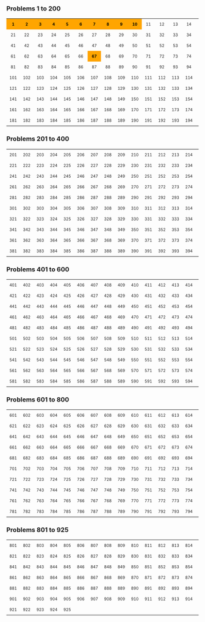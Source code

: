 ### Problems 1 to 200

<table style="font-size: 10px; text-align: center; border-collapse: collapse; width: 100%; margin-bottom: 20px;">
  <tr>
    <td style="background-color: orange; color: black; padding: 8px;"><a href="https://github.com/inigorrix/project_euler/blob/main/problems_0001_0200/0001_0025/problem_0001.jl" style="color: black; text-decoration: none; font-weight: bold;">1</a></td>
    <td style="background-color: orange; color: black; padding: 8px;"><a href="https://github.com/inigorrix/project_euler/blob/main/problems_0001_0200/0001_0025/problem_0002.jl" style="color: black; text-decoration: none; font-weight: bold;">2</a></td>
    <td style="background-color: orange; color: black; padding: 8px;"><a href="https://github.com/inigorrix/project_euler/blob/main/problems_0001_0200/0001_0025/problem_0003.jl" style="color: black; text-decoration: none; font-weight: bold;">3</a></td>
    <td style="background-color: orange; color: black; padding: 8px;"><a href="https://github.com/inigorrix/project_euler/blob/main/problems_0001_0200/0001_0025/problem_0004.jl" style="color: black; text-decoration: none; font-weight: bold;">4</a></td>
    <td style="background-color: orange; color: black; padding: 8px;"><a href="https://github.com/inigorrix/project_euler/blob/main/problems_0001_0200/0001_0025/problem_0005.jl" style="color: black; text-decoration: none; font-weight: bold;">5</a></td>
    <td style="background-color: orange; color: black; padding: 8px;"><a href="https://github.com/inigorrix/project_euler/blob/main/problems_0001_0200/0001_0025/problem_0006.jl" style="color: black; text-decoration: none; font-weight: bold;">6</a></td>
    <td style="background-color: orange; color: black; padding: 8px;"><a href="https://github.com/inigorrix/project_euler/blob/main/problems_0001_0200/0001_0025/problem_0007.jl" style="color: black; text-decoration: none; font-weight: bold;">7</a></td>
    <td style="background-color: orange; color: black; padding: 8px;"><a href="https://github.com/inigorrix/project_euler/blob/main/problems_0001_0200/0001_0025/problem_0008.jl" style="color: black; text-decoration: none; font-weight: bold;">8</a></td>
    <td style="background-color: orange; color: black; padding: 8px;"><a href="https://github.com/inigorrix/project_euler/blob/main/problems_0001_0200/0001_0025/problem_0009.jl" style="color: black; text-decoration: none; font-weight: bold;">9</a></td>
    <td style="background-color: orange; color: black; padding: 8px;"><a href="https://github.com/inigorrix/project_euler/blob/main/problems_0001_0200/0001_0025/problem_0010.jl" style="color: black; text-decoration: none; font-weight: bold;">10</a></td>
    <td style="padding: 8px;">11</td>
    <td style="padding: 8px;">12</td>
    <td style="padding: 8px;">13</td>
    <td style="padding: 8px;">14</td>
    <td style="padding: 8px;">15</td>
    <td style="padding: 8px;">16</td>
    <td style="padding: 8px;">17</td>
    <td style="background-color: orange; color: black; padding: 8px;"><a href="https://github.com/inigorrix/project_euler/blob/main/problems_0001_0200/0001_0025/problem_0018.jl" style="color: black; text-decoration: none; font-weight: bold;">18</a></td>
    <td style="padding: 8px;">19</td>
    <td style="padding: 8px;">20</td>
  </tr>
  <tr>
    <td style="padding: 8px;">21</td>
    <td style="padding: 8px;">22</td>
    <td style="padding: 8px;">23</td>
    <td style="padding: 8px;">24</td>
    <td style="padding: 8px;">25</td>
    <td style="padding: 8px;">26</td>
    <td style="padding: 8px;">27</td>
    <td style="padding: 8px;">28</td>
    <td style="padding: 8px;">29</td>
    <td style="padding: 8px;">30</td>
    <td style="padding: 8px;">31</td>
    <td style="padding: 8px;">32</td>
    <td style="padding: 8px;">33</td>
    <td style="padding: 8px;">34</td>
    <td style="padding: 8px;">35</td>
    <td style="padding: 8px;">36</td>
    <td style="padding: 8px;">37</td>
    <td style="padding: 8px;">38</td>
    <td style="padding: 8px;">39</td>
    <td style="padding: 8px;">40</td>
  </tr>
  <tr>
    <td style="padding: 8px;">41</td>
    <td style="padding: 8px;">42</td>
    <td style="padding: 8px;">43</td>
    <td style="padding: 8px;">44</td>
    <td style="padding: 8px;">45</td>
    <td style="padding: 8px;">46</td>
    <td style="padding: 8px;">47</td>
    <td style="padding: 8px;">48</td>
    <td style="padding: 8px;">49</td>
    <td style="padding: 8px;">50</td>
    <td style="padding: 8px;">51</td>
    <td style="padding: 8px;">52</td>
    <td style="padding: 8px;">53</td>
    <td style="padding: 8px;">54</td>
    <td style="padding: 8px;">55</td>
    <td style="padding: 8px;">56</td>
    <td style="padding: 8px;">57</td>
    <td style="padding: 8px;">58</td>
    <td style="padding: 8px;">59</td>
    <td style="padding: 8px;">60</td>
  </tr>
  <tr>
    <td style="padding: 8px;">61</td>
    <td style="padding: 8px;">62</td>
    <td style="padding: 8px;">63</td>
    <td style="padding: 8px;">64</td>
    <td style="padding: 8px;">65</td>
    <td style="padding: 8px;">66</td>
    <td style="background-color: orange; color: black; padding: 8px;"><a href="https://github.com/inigorrix/project_euler/blob/main/problems_0001_0200/0051_0075/problem_0067.jl" style="color: black; text-decoration: none; font-weight: bold;">67</a></td>
    <td style="padding: 8px;">68</td>
    <td style="padding: 8px;">69</td>
    <td style="padding: 8px;">70</td>
    <td style="padding: 8px;">71</td>
    <td style="padding: 8px;">72</td>
    <td style="padding: 8px;">73</td>
    <td style="padding: 8px;">74</td>
    <td style="padding: 8px;">75</td>
    <td style="padding: 8px;">76</td>
    <td style="padding: 8px;">77</td>
    <td style="padding: 8px;">78</td>
    <td style="padding: 8px;">79</td>
    <td style="padding: 8px;">80</td>
  </tr>
  <tr>
    <td style="padding: 8px;">81</td>
    <td style="padding: 8px;">82</td>
    <td style="padding: 8px;">83</td>
    <td style="padding: 8px;">84</td>
    <td style="padding: 8px;">85</td>
    <td style="padding: 8px;">86</td>
    <td style="padding: 8px;">87</td>
    <td style="padding: 8px;">88</td>
    <td style="padding: 8px;">89</td>
    <td style="padding: 8px;">90</td>
    <td style="padding: 8px;">91</td>
    <td style="padding: 8px;">92</td>
    <td style="padding: 8px;">93</td>
    <td style="padding: 8px;">94</td>
    <td style="padding: 8px;">95</td>
    <td style="padding: 8px;">96</td>
    <td style="padding: 8px;">97</td>
    <td style="padding: 8px;">98</td>
    <td style="padding: 8px;">99</td>
    <td style="padding: 8px;">100</td>
  </tr>
  <tr>
    <td style="padding: 8px;">101</td>
    <td style="padding: 8px;">102</td>
    <td style="padding: 8px;">103</td>
    <td style="padding: 8px;">104</td>
    <td style="padding: 8px;">105</td>
    <td style="padding: 8px;">106</td>
    <td style="padding: 8px;">107</td>
    <td style="padding: 8px;">108</td>
    <td style="padding: 8px;">109</td>
    <td style="padding: 8px;">110</td>
    <td style="padding: 8px;">111</td>
    <td style="padding: 8px;">112</td>
    <td style="padding: 8px;">113</td>
    <td style="padding: 8px;">114</td>
    <td style="padding: 8px;">115</td>
    <td style="padding: 8px;">116</td>
    <td style="padding: 8px;">117</td>
    <td style="padding: 8px;">118</td>
    <td style="padding: 8px;">119</td>
    <td style="padding: 8px;">120</td>
  </tr>
  <tr>
    <td style="padding: 8px;">121</td>
    <td style="padding: 8px;">122</td>
    <td style="padding: 8px;">123</td>
    <td style="padding: 8px;">124</td>
    <td style="padding: 8px;">125</td>
    <td style="padding: 8px;">126</td>
    <td style="padding: 8px;">127</td>
    <td style="padding: 8px;">128</td>
    <td style="padding: 8px;">129</td>
    <td style="padding: 8px;">130</td>
    <td style="padding: 8px;">131</td>
    <td style="padding: 8px;">132</td>
    <td style="padding: 8px;">133</td>
    <td style="padding: 8px;">134</td>
    <td style="padding: 8px;">135</td>
    <td style="padding: 8px;">136</td>
    <td style="padding: 8px;">137</td>
    <td style="padding: 8px;">138</td>
    <td style="padding: 8px;">139</td>
    <td style="padding: 8px;">140</td>
  </tr>
  <tr>
    <td style="padding: 8px;">141</td>
    <td style="padding: 8px;">142</td>
    <td style="padding: 8px;">143</td>
    <td style="padding: 8px;">144</td>
    <td style="padding: 8px;">145</td>
    <td style="padding: 8px;">146</td>
    <td style="padding: 8px;">147</td>
    <td style="padding: 8px;">148</td>
    <td style="padding: 8px;">149</td>
    <td style="padding: 8px;">150</td>
    <td style="padding: 8px;">151</td>
    <td style="padding: 8px;">152</td>
    <td style="padding: 8px;">153</td>
    <td style="padding: 8px;">154</td>
    <td style="padding: 8px;">155</td>
    <td style="padding: 8px;">156</td>
    <td style="padding: 8px;">157</td>
    <td style="padding: 8px;">158</td>
    <td style="padding: 8px;">159</td>
    <td style="padding: 8px;">160</td>
  </tr>
  <tr>
    <td style="padding: 8px;">161</td>
    <td style="padding: 8px;">162</td>
    <td style="padding: 8px;">163</td>
    <td style="padding: 8px;">164</td>
    <td style="padding: 8px;">165</td>
    <td style="padding: 8px;">166</td>
    <td style="padding: 8px;">167</td>
    <td style="padding: 8px;">168</td>
    <td style="padding: 8px;">169</td>
    <td style="padding: 8px;">170</td>
    <td style="padding: 8px;">171</td>
    <td style="padding: 8px;">172</td>
    <td style="padding: 8px;">173</td>
    <td style="padding: 8px;">174</td>
    <td style="padding: 8px;">175</td>
    <td style="padding: 8px;">176</td>
    <td style="padding: 8px;">177</td>
    <td style="padding: 8px;">178</td>
    <td style="padding: 8px;">179</td>
    <td style="padding: 8px;">180</td>
  </tr>
  <tr>
    <td style="padding: 8px;">181</td>
    <td style="padding: 8px;">182</td>
    <td style="padding: 8px;">183</td>
    <td style="padding: 8px;">184</td>
    <td style="padding: 8px;">185</td>
    <td style="padding: 8px;">186</td>
    <td style="padding: 8px;">187</td>
    <td style="padding: 8px;">188</td>
    <td style="padding: 8px;">189</td>
    <td style="padding: 8px;">190</td>
    <td style="padding: 8px;">191</td>
    <td style="padding: 8px;">192</td>
    <td style="padding: 8px;">193</td>
    <td style="padding: 8px;">194</td>
    <td style="padding: 8px;">195</td>
    <td style="padding: 8px;">196</td>
    <td style="padding: 8px;">197</td>
    <td style="padding: 8px;">198</td>
    <td style="padding: 8px;">199</td>
    <td style="padding: 8px;">200</td>
  </tr>
</table>


### Problems 201 to 400

<table style="font-size: 10px; text-align: center; border-collapse: collapse; width: 100%; margin-bottom: 20px;">
  <tr>
    <td style="padding: 8px;">201</td>
    <td style="padding: 8px;">202</td>
    <td style="padding: 8px;">203</td>
    <td style="padding: 8px;">204</td>
    <td style="padding: 8px;">205</td>
    <td style="padding: 8px;">206</td>
    <td style="padding: 8px;">207</td>
    <td style="padding: 8px;">208</td>
    <td style="padding: 8px;">209</td>
    <td style="padding: 8px;">210</td>
    <td style="padding: 8px;">211</td>
    <td style="padding: 8px;">212</td>
    <td style="padding: 8px;">213</td>
    <td style="padding: 8px;">214</td>
    <td style="padding: 8px;">215</td>
    <td style="padding: 8px;">216</td>
    <td style="padding: 8px;">217</td>
    <td style="padding: 8px;">218</td>
    <td style="padding: 8px;">219</td>
    <td style="padding: 8px;">220</td>
  </tr>
  <tr>
    <td style="padding: 8px;">221</td>
    <td style="padding: 8px;">222</td>
    <td style="padding: 8px;">223</td>
    <td style="padding: 8px;">224</td>
    <td style="padding: 8px;">225</td>
    <td style="padding: 8px;">226</td>
    <td style="padding: 8px;">227</td>
    <td style="padding: 8px;">228</td>
    <td style="padding: 8px;">229</td>
    <td style="padding: 8px;">230</td>
    <td style="padding: 8px;">231</td>
    <td style="padding: 8px;">232</td>
    <td style="padding: 8px;">233</td>
    <td style="padding: 8px;">234</td>
    <td style="padding: 8px;">235</td>
    <td style="padding: 8px;">236</td>
    <td style="padding: 8px;">237</td>
    <td style="padding: 8px;">238</td>
    <td style="padding: 8px;">239</td>
    <td style="padding: 8px;">240</td>
  </tr>
  <tr>
    <td style="padding: 8px;">241</td>
    <td style="padding: 8px;">242</td>
    <td style="padding: 8px;">243</td>
    <td style="padding: 8px;">244</td>
    <td style="padding: 8px;">245</td>
    <td style="padding: 8px;">246</td>
    <td style="padding: 8px;">247</td>
    <td style="padding: 8px;">248</td>
    <td style="padding: 8px;">249</td>
    <td style="padding: 8px;">250</td>
    <td style="padding: 8px;">251</td>
    <td style="padding: 8px;">252</td>
    <td style="padding: 8px;">253</td>
    <td style="padding: 8px;">254</td>
    <td style="padding: 8px;">255</td>
    <td style="padding: 8px;">256</td>
    <td style="padding: 8px;">257</td>
    <td style="padding: 8px;">258</td>
    <td style="padding: 8px;">259</td>
    <td style="padding: 8px;">260</td>
  </tr>
  <tr>
    <td style="padding: 8px;">261</td>
    <td style="padding: 8px;">262</td>
    <td style="padding: 8px;">263</td>
    <td style="padding: 8px;">264</td>
    <td style="padding: 8px;">265</td>
    <td style="padding: 8px;">266</td>
    <td style="padding: 8px;">267</td>
    <td style="padding: 8px;">268</td>
    <td style="padding: 8px;">269</td>
    <td style="padding: 8px;">270</td>
    <td style="padding: 8px;">271</td>
    <td style="padding: 8px;">272</td>
    <td style="padding: 8px;">273</td>
    <td style="padding: 8px;">274</td>
    <td style="padding: 8px;">275</td>
    <td style="padding: 8px;">276</td>
    <td style="padding: 8px;">277</td>
    <td style="padding: 8px;">278</td>
    <td style="padding: 8px;">279</td>
    <td style="padding: 8px;">280</td>
  </tr>
  <tr>
    <td style="padding: 8px;">281</td>
    <td style="padding: 8px;">282</td>
    <td style="padding: 8px;">283</td>
    <td style="padding: 8px;">284</td>
    <td style="padding: 8px;">285</td>
    <td style="padding: 8px;">286</td>
    <td style="padding: 8px;">287</td>
    <td style="padding: 8px;">288</td>
    <td style="padding: 8px;">289</td>
    <td style="padding: 8px;">290</td>
    <td style="padding: 8px;">291</td>
    <td style="padding: 8px;">292</td>
    <td style="padding: 8px;">293</td>
    <td style="padding: 8px;">294</td>
    <td style="padding: 8px;">295</td>
    <td style="padding: 8px;">296</td>
    <td style="padding: 8px;">297</td>
    <td style="padding: 8px;">298</td>
    <td style="padding: 8px;">299</td>
    <td style="padding: 8px;">300</td>
  </tr>
  <tr>
    <td style="padding: 8px;">301</td>
    <td style="padding: 8px;">302</td>
    <td style="padding: 8px;">303</td>
    <td style="padding: 8px;">304</td>
    <td style="padding: 8px;">305</td>
    <td style="padding: 8px;">306</td>
    <td style="padding: 8px;">307</td>
    <td style="padding: 8px;">308</td>
    <td style="padding: 8px;">309</td>
    <td style="padding: 8px;">310</td>
    <td style="padding: 8px;">311</td>
    <td style="padding: 8px;">312</td>
    <td style="padding: 8px;">313</td>
    <td style="padding: 8px;">314</td>
    <td style="padding: 8px;">315</td>
    <td style="padding: 8px;">316</td>
    <td style="padding: 8px;">317</td>
    <td style="padding: 8px;">318</td>
    <td style="padding: 8px;">319</td>
    <td style="padding: 8px;">320</td>
  </tr>
  <tr>
    <td style="padding: 8px;">321</td>
    <td style="padding: 8px;">322</td>
    <td style="padding: 8px;">323</td>
    <td style="padding: 8px;">324</td>
    <td style="padding: 8px;">325</td>
    <td style="padding: 8px;">326</td>
    <td style="padding: 8px;">327</td>
    <td style="padding: 8px;">328</td>
    <td style="padding: 8px;">329</td>
    <td style="padding: 8px;">330</td>
    <td style="padding: 8px;">331</td>
    <td style="padding: 8px;">332</td>
    <td style="padding: 8px;">333</td>
    <td style="padding: 8px;">334</td>
    <td style="padding: 8px;">335</td>
    <td style="padding: 8px;">336</td>
    <td style="padding: 8px;">337</td>
    <td style="padding: 8px;">338</td>
    <td style="padding: 8px;">339</td>
    <td style="padding: 8px;">340</td>
  </tr>
  <tr>
    <td style="padding: 8px;">341</td>
    <td style="padding: 8px;">342</td>
    <td style="padding: 8px;">343</td>
    <td style="padding: 8px;">344</td>
    <td style="padding: 8px;">345</td>
    <td style="padding: 8px;">346</td>
    <td style="padding: 8px;">347</td>
    <td style="padding: 8px;">348</td>
    <td style="padding: 8px;">349</td>
    <td style="padding: 8px;">350</td>
    <td style="padding: 8px;">351</td>
    <td style="padding: 8px;">352</td>
    <td style="padding: 8px;">353</td>
    <td style="padding: 8px;">354</td>
    <td style="padding: 8px;">355</td>
    <td style="padding: 8px;">356</td>
    <td style="padding: 8px;">357</td>
    <td style="padding: 8px;">358</td>
    <td style="padding: 8px;">359</td>
    <td style="padding: 8px;">360</td>
  </tr>
  <tr>
    <td style="padding: 8px;">361</td>
    <td style="padding: 8px;">362</td>
    <td style="padding: 8px;">363</td>
    <td style="padding: 8px;">364</td>
    <td style="padding: 8px;">365</td>
    <td style="padding: 8px;">366</td>
    <td style="padding: 8px;">367</td>
    <td style="padding: 8px;">368</td>
    <td style="padding: 8px;">369</td>
    <td style="padding: 8px;">370</td>
    <td style="padding: 8px;">371</td>
    <td style="padding: 8px;">372</td>
    <td style="padding: 8px;">373</td>
    <td style="padding: 8px;">374</td>
    <td style="padding: 8px;">375</td>
    <td style="padding: 8px;">376</td>
    <td style="padding: 8px;">377</td>
    <td style="padding: 8px;">378</td>
    <td style="padding: 8px;">379</td>
    <td style="padding: 8px;">380</td>
  </tr>
  <tr>
    <td style="padding: 8px;">381</td>
    <td style="padding: 8px;">382</td>
    <td style="padding: 8px;">383</td>
    <td style="padding: 8px;">384</td>
    <td style="padding: 8px;">385</td>
    <td style="padding: 8px;">386</td>
    <td style="padding: 8px;">387</td>
    <td style="padding: 8px;">388</td>
    <td style="padding: 8px;">389</td>
    <td style="padding: 8px;">390</td>
    <td style="padding: 8px;">391</td>
    <td style="padding: 8px;">392</td>
    <td style="padding: 8px;">393</td>
    <td style="padding: 8px;">394</td>
    <td style="padding: 8px;">395</td>
    <td style="padding: 8px;">396</td>
    <td style="padding: 8px;">397</td>
    <td style="padding: 8px;">398</td>
    <td style="padding: 8px;">399</td>
    <td style="padding: 8px;">400</td>
  </tr>
</table>


### Problems 401 to 600

<table style="font-size: 10px; text-align: center; border-collapse: collapse; width: 100%; margin-bottom: 20px;">
  <tr>
    <td style="padding: 8px;">401</td>
    <td style="padding: 8px;">402</td>
    <td style="padding: 8px;">403</td>
    <td style="padding: 8px;">404</td>
    <td style="padding: 8px;">405</td>
    <td style="padding: 8px;">406</td>
    <td style="padding: 8px;">407</td>
    <td style="padding: 8px;">408</td>
    <td style="padding: 8px;">409</td>
    <td style="padding: 8px;">410</td>
    <td style="padding: 8px;">411</td>
    <td style="padding: 8px;">412</td>
    <td style="padding: 8px;">413</td>
    <td style="padding: 8px;">414</td>
    <td style="padding: 8px;">415</td>
    <td style="padding: 8px;">416</td>
    <td style="padding: 8px;">417</td>
    <td style="padding: 8px;">418</td>
    <td style="padding: 8px;">419</td>
    <td style="padding: 8px;">420</td>
  </tr>
  <tr>
    <td style="padding: 8px;">421</td>
    <td style="padding: 8px;">422</td>
    <td style="padding: 8px;">423</td>
    <td style="padding: 8px;">424</td>
    <td style="padding: 8px;">425</td>
    <td style="padding: 8px;">426</td>
    <td style="padding: 8px;">427</td>
    <td style="padding: 8px;">428</td>
    <td style="padding: 8px;">429</td>
    <td style="padding: 8px;">430</td>
    <td style="padding: 8px;">431</td>
    <td style="padding: 8px;">432</td>
    <td style="padding: 8px;">433</td>
    <td style="padding: 8px;">434</td>
    <td style="padding: 8px;">435</td>
    <td style="padding: 8px;">436</td>
    <td style="padding: 8px;">437</td>
    <td style="padding: 8px;">438</td>
    <td style="padding: 8px;">439</td>
    <td style="padding: 8px;">440</td>
  </tr>
  <tr>
    <td style="padding: 8px;">441</td>
    <td style="padding: 8px;">442</td>
    <td style="padding: 8px;">443</td>
    <td style="padding: 8px;">444</td>
    <td style="padding: 8px;">445</td>
    <td style="padding: 8px;">446</td>
    <td style="padding: 8px;">447</td>
    <td style="padding: 8px;">448</td>
    <td style="padding: 8px;">449</td>
    <td style="padding: 8px;">450</td>
    <td style="padding: 8px;">451</td>
    <td style="padding: 8px;">452</td>
    <td style="padding: 8px;">453</td>
    <td style="padding: 8px;">454</td>
    <td style="padding: 8px;">455</td>
    <td style="padding: 8px;">456</td>
    <td style="padding: 8px;">457</td>
    <td style="padding: 8px;">458</td>
    <td style="padding: 8px;">459</td>
    <td style="padding: 8px;">460</td>
  </tr>
  <tr>
    <td style="padding: 8px;">461</td>
    <td style="padding: 8px;">462</td>
    <td style="padding: 8px;">463</td>
    <td style="padding: 8px;">464</td>
    <td style="padding: 8px;">465</td>
    <td style="padding: 8px;">466</td>
    <td style="padding: 8px;">467</td>
    <td style="padding: 8px;">468</td>
    <td style="padding: 8px;">469</td>
    <td style="padding: 8px;">470</td>
    <td style="padding: 8px;">471</td>
    <td style="padding: 8px;">472</td>
    <td style="padding: 8px;">473</td>
    <td style="padding: 8px;">474</td>
    <td style="padding: 8px;">475</td>
    <td style="padding: 8px;">476</td>
    <td style="padding: 8px;">477</td>
    <td style="padding: 8px;">478</td>
    <td style="padding: 8px;">479</td>
    <td style="padding: 8px;">480</td>
  </tr>
  <tr>
    <td style="padding: 8px;">481</td>
    <td style="padding: 8px;">482</td>
    <td style="padding: 8px;">483</td>
    <td style="padding: 8px;">484</td>
    <td style="padding: 8px;">485</td>
    <td style="padding: 8px;">486</td>
    <td style="padding: 8px;">487</td>
    <td style="padding: 8px;">488</td>
    <td style="padding: 8px;">489</td>
    <td style="padding: 8px;">490</td>
    <td style="padding: 8px;">491</td>
    <td style="padding: 8px;">492</td>
    <td style="padding: 8px;">493</td>
    <td style="padding: 8px;">494</td>
    <td style="padding: 8px;">495</td>
    <td style="padding: 8px;">496</td>
    <td style="padding: 8px;">497</td>
    <td style="padding: 8px;">498</td>
    <td style="padding: 8px;">499</td>
    <td style="padding: 8px;">500</td>
  </tr>
  <tr>
    <td style="padding: 8px;">501</td>
    <td style="padding: 8px;">502</td>
    <td style="padding: 8px;">503</td>
    <td style="padding: 8px;">504</td>
    <td style="padding: 8px;">505</td>
    <td style="padding: 8px;">506</td>
    <td style="padding: 8px;">507</td>
    <td style="padding: 8px;">508</td>
    <td style="padding: 8px;">509</td>
    <td style="padding: 8px;">510</td>
    <td style="padding: 8px;">511</td>
    <td style="padding: 8px;">512</td>
    <td style="padding: 8px;">513</td>
    <td style="padding: 8px;">514</td>
    <td style="padding: 8px;">515</td>
    <td style="padding: 8px;">516</td>
    <td style="padding: 8px;">517</td>
    <td style="padding: 8px;">518</td>
    <td style="padding: 8px;">519</td>
    <td style="padding: 8px;">520</td>
  </tr>
  <tr>
    <td style="padding: 8px;">521</td>
    <td style="padding: 8px;">522</td>
    <td style="padding: 8px;">523</td>
    <td style="padding: 8px;">524</td>
    <td style="padding: 8px;">525</td>
    <td style="padding: 8px;">526</td>
    <td style="padding: 8px;">527</td>
    <td style="padding: 8px;">528</td>
    <td style="padding: 8px;">529</td>
    <td style="padding: 8px;">530</td>
    <td style="padding: 8px;">531</td>
    <td style="padding: 8px;">532</td>
    <td style="padding: 8px;">533</td>
    <td style="padding: 8px;">534</td>
    <td style="padding: 8px;">535</td>
    <td style="padding: 8px;">536</td>
    <td style="padding: 8px;">537</td>
    <td style="padding: 8px;">538</td>
    <td style="padding: 8px;">539</td>
    <td style="padding: 8px;">540</td>
  </tr>
  <tr>
    <td style="padding: 8px;">541</td>
    <td style="padding: 8px;">542</td>
    <td style="padding: 8px;">543</td>
    <td style="padding: 8px;">544</td>
    <td style="padding: 8px;">545</td>
    <td style="padding: 8px;">546</td>
    <td style="padding: 8px;">547</td>
    <td style="padding: 8px;">548</td>
    <td style="padding: 8px;">549</td>
    <td style="padding: 8px;">550</td>
    <td style="padding: 8px;">551</td>
    <td style="padding: 8px;">552</td>
    <td style="padding: 8px;">553</td>
    <td style="padding: 8px;">554</td>
    <td style="padding: 8px;">555</td>
    <td style="padding: 8px;">556</td>
    <td style="padding: 8px;">557</td>
    <td style="padding: 8px;">558</td>
    <td style="padding: 8px;">559</td>
    <td style="padding: 8px;">560</td>
  </tr>
  <tr>
    <td style="padding: 8px;">561</td>
    <td style="padding: 8px;">562</td>
    <td style="padding: 8px;">563</td>
    <td style="padding: 8px;">564</td>
    <td style="padding: 8px;">565</td>
    <td style="padding: 8px;">566</td>
    <td style="padding: 8px;">567</td>
    <td style="padding: 8px;">568</td>
    <td style="padding: 8px;">569</td>
    <td style="padding: 8px;">570</td>
    <td style="padding: 8px;">571</td>
    <td style="padding: 8px;">572</td>
    <td style="padding: 8px;">573</td>
    <td style="padding: 8px;">574</td>
    <td style="padding: 8px;">575</td>
    <td style="padding: 8px;">576</td>
    <td style="padding: 8px;">577</td>
    <td style="padding: 8px;">578</td>
    <td style="padding: 8px;">579</td>
    <td style="padding: 8px;">580</td>
  </tr>
  <tr>
    <td style="padding: 8px;">581</td>
    <td style="padding: 8px;">582</td>
    <td style="padding: 8px;">583</td>
    <td style="padding: 8px;">584</td>
    <td style="padding: 8px;">585</td>
    <td style="padding: 8px;">586</td>
    <td style="padding: 8px;">587</td>
    <td style="padding: 8px;">588</td>
    <td style="padding: 8px;">589</td>
    <td style="padding: 8px;">590</td>
    <td style="padding: 8px;">591</td>
    <td style="padding: 8px;">592</td>
    <td style="padding: 8px;">593</td>
    <td style="padding: 8px;">594</td>
    <td style="padding: 8px;">595</td>
    <td style="padding: 8px;">596</td>
    <td style="padding: 8px;">597</td>
    <td style="padding: 8px;">598</td>
    <td style="padding: 8px;">599</td>
    <td style="padding: 8px;">600</td>
  </tr>
</table>


### Problems 601 to 800

<table style="font-size: 10px; text-align: center; border-collapse: collapse; width: 100%; margin-bottom: 20px;">
  <tr>
    <td style="padding: 8px;">601</td>
    <td style="padding: 8px;">602</td>
    <td style="padding: 8px;">603</td>
    <td style="padding: 8px;">604</td>
    <td style="padding: 8px;">605</td>
    <td style="padding: 8px;">606</td>
    <td style="padding: 8px;">607</td>
    <td style="padding: 8px;">608</td>
    <td style="padding: 8px;">609</td>
    <td style="padding: 8px;">610</td>
    <td style="padding: 8px;">611</td>
    <td style="padding: 8px;">612</td>
    <td style="padding: 8px;">613</td>
    <td style="padding: 8px;">614</td>
    <td style="padding: 8px;">615</td>
    <td style="padding: 8px;">616</td>
    <td style="padding: 8px;">617</td>
    <td style="padding: 8px;">618</td>
    <td style="padding: 8px;">619</td>
    <td style="padding: 8px;">620</td>
  </tr>
  <tr>
    <td style="padding: 8px;">621</td>
    <td style="padding: 8px;">622</td>
    <td style="padding: 8px;">623</td>
    <td style="padding: 8px;">624</td>
    <td style="padding: 8px;">625</td>
    <td style="padding: 8px;">626</td>
    <td style="padding: 8px;">627</td>
    <td style="padding: 8px;">628</td>
    <td style="padding: 8px;">629</td>
    <td style="padding: 8px;">630</td>
    <td style="padding: 8px;">631</td>
    <td style="padding: 8px;">632</td>
    <td style="padding: 8px;">633</td>
    <td style="padding: 8px;">634</td>
    <td style="padding: 8px;">635</td>
    <td style="padding: 8px;">636</td>
    <td style="padding: 8px;">637</td>
    <td style="padding: 8px;">638</td>
    <td style="padding: 8px;">639</td>
    <td style="padding: 8px;">640</td>
  </tr>
  <tr>
    <td style="padding: 8px;">641</td>
    <td style="padding: 8px;">642</td>
    <td style="padding: 8px;">643</td>
    <td style="padding: 8px;">644</td>
    <td style="padding: 8px;">645</td>
    <td style="padding: 8px;">646</td>
    <td style="padding: 8px;">647</td>
    <td style="padding: 8px;">648</td>
    <td style="padding: 8px;">649</td>
    <td style="padding: 8px;">650</td>
    <td style="padding: 8px;">651</td>
    <td style="padding: 8px;">652</td>
    <td style="padding: 8px;">653</td>
    <td style="padding: 8px;">654</td>
    <td style="padding: 8px;">655</td>
    <td style="padding: 8px;">656</td>
    <td style="padding: 8px;">657</td>
    <td style="padding: 8px;">658</td>
    <td style="padding: 8px;">659</td>
    <td style="padding: 8px;">660</td>
  </tr>
  <tr>
    <td style="padding: 8px;">661</td>
    <td style="padding: 8px;">662</td>
    <td style="padding: 8px;">663</td>
    <td style="padding: 8px;">664</td>
    <td style="padding: 8px;">665</td>
    <td style="padding: 8px;">666</td>
    <td style="padding: 8px;">667</td>
    <td style="padding: 8px;">668</td>
    <td style="padding: 8px;">669</td>
    <td style="padding: 8px;">670</td>
    <td style="padding: 8px;">671</td>
    <td style="padding: 8px;">672</td>
    <td style="padding: 8px;">673</td>
    <td style="padding: 8px;">674</td>
    <td style="padding: 8px;">675</td>
    <td style="padding: 8px;">676</td>
    <td style="padding: 8px;">677</td>
    <td style="padding: 8px;">678</td>
    <td style="padding: 8px;">679</td>
    <td style="padding: 8px;">680</td>
  </tr>
  <tr>
    <td style="padding: 8px;">681</td>
    <td style="padding: 8px;">682</td>
    <td style="padding: 8px;">683</td>
    <td style="padding: 8px;">684</td>
    <td style="padding: 8px;">685</td>
    <td style="padding: 8px;">686</td>
    <td style="padding: 8px;">687</td>
    <td style="padding: 8px;">688</td>
    <td style="padding: 8px;">689</td>
    <td style="padding: 8px;">690</td>
    <td style="padding: 8px;">691</td>
    <td style="padding: 8px;">692</td>
    <td style="padding: 8px;">693</td>
    <td style="padding: 8px;">694</td>
    <td style="padding: 8px;">695</td>
    <td style="padding: 8px;">696</td>
    <td style="padding: 8px;">697</td>
    <td style="padding: 8px;">698</td>
    <td style="padding: 8px;">699</td>
    <td style="padding: 8px;">700</td>
  </tr>
  <tr>
    <td style="padding: 8px;">701</td>
    <td style="padding: 8px;">702</td>
    <td style="padding: 8px;">703</td>
    <td style="padding: 8px;">704</td>
    <td style="padding: 8px;">705</td>
    <td style="padding: 8px;">706</td>
    <td style="padding: 8px;">707</td>
    <td style="padding: 8px;">708</td>
    <td style="padding: 8px;">709</td>
    <td style="padding: 8px;">710</td>
    <td style="padding: 8px;">711</td>
    <td style="padding: 8px;">712</td>
    <td style="padding: 8px;">713</td>
    <td style="padding: 8px;">714</td>
    <td style="padding: 8px;">715</td>
    <td style="padding: 8px;">716</td>
    <td style="padding: 8px;">717</td>
    <td style="padding: 8px;">718</td>
    <td style="padding: 8px;">719</td>
    <td style="padding: 8px;">720</td>
  </tr>
  <tr>
    <td style="padding: 8px;">721</td>
    <td style="padding: 8px;">722</td>
    <td style="padding: 8px;">723</td>
    <td style="padding: 8px;">724</td>
    <td style="padding: 8px;">725</td>
    <td style="padding: 8px;">726</td>
    <td style="padding: 8px;">727</td>
    <td style="padding: 8px;">728</td>
    <td style="padding: 8px;">729</td>
    <td style="padding: 8px;">730</td>
    <td style="padding: 8px;">731</td>
    <td style="padding: 8px;">732</td>
    <td style="padding: 8px;">733</td>
    <td style="padding: 8px;">734</td>
    <td style="padding: 8px;">735</td>
    <td style="padding: 8px;">736</td>
    <td style="padding: 8px;">737</td>
    <td style="padding: 8px;">738</td>
    <td style="padding: 8px;">739</td>
    <td style="padding: 8px;">740</td>
  </tr>
  <tr>
    <td style="padding: 8px;">741</td>
    <td style="padding: 8px;">742</td>
    <td style="padding: 8px;">743</td>
    <td style="padding: 8px;">744</td>
    <td style="padding: 8px;">745</td>
    <td style="padding: 8px;">746</td>
    <td style="padding: 8px;">747</td>
    <td style="padding: 8px;">748</td>
    <td style="padding: 8px;">749</td>
    <td style="padding: 8px;">750</td>
    <td style="padding: 8px;">751</td>
    <td style="padding: 8px;">752</td>
    <td style="padding: 8px;">753</td>
    <td style="padding: 8px;">754</td>
    <td style="padding: 8px;">755</td>
    <td style="padding: 8px;">756</td>
    <td style="padding: 8px;">757</td>
    <td style="padding: 8px;">758</td>
    <td style="padding: 8px;">759</td>
    <td style="padding: 8px;">760</td>
  </tr>
  <tr>
    <td style="padding: 8px;">761</td>
    <td style="padding: 8px;">762</td>
    <td style="padding: 8px;">763</td>
    <td style="padding: 8px;">764</td>
    <td style="padding: 8px;">765</td>
    <td style="padding: 8px;">766</td>
    <td style="padding: 8px;">767</td>
    <td style="padding: 8px;">768</td>
    <td style="padding: 8px;">769</td>
    <td style="padding: 8px;">770</td>
    <td style="padding: 8px;">771</td>
    <td style="padding: 8px;">772</td>
    <td style="padding: 8px;">773</td>
    <td style="padding: 8px;">774</td>
    <td style="padding: 8px;">775</td>
    <td style="padding: 8px;">776</td>
    <td style="padding: 8px;">777</td>
    <td style="padding: 8px;">778</td>
    <td style="padding: 8px;">779</td>
    <td style="padding: 8px;">780</td>
  </tr>
  <tr>
    <td style="padding: 8px;">781</td>
    <td style="padding: 8px;">782</td>
    <td style="padding: 8px;">783</td>
    <td style="padding: 8px;">784</td>
    <td style="padding: 8px;">785</td>
    <td style="padding: 8px;">786</td>
    <td style="padding: 8px;">787</td>
    <td style="padding: 8px;">788</td>
    <td style="padding: 8px;">789</td>
    <td style="padding: 8px;">790</td>
    <td style="padding: 8px;">791</td>
    <td style="padding: 8px;">792</td>
    <td style="padding: 8px;">793</td>
    <td style="padding: 8px;">794</td>
    <td style="padding: 8px;">795</td>
    <td style="padding: 8px;">796</td>
    <td style="padding: 8px;">797</td>
    <td style="padding: 8px;">798</td>
    <td style="padding: 8px;">799</td>
    <td style="padding: 8px;">800</td>
  </tr>
</table>


### Problems 801 to 925

<table style="font-size: 10px; text-align: center; border-collapse: collapse; width: 100%; margin-bottom: 20px;">
  <tr>
    <td style="padding: 8px;">801</td>
    <td style="padding: 8px;">802</td>
    <td style="padding: 8px;">803</td>
    <td style="padding: 8px;">804</td>
    <td style="padding: 8px;">805</td>
    <td style="padding: 8px;">806</td>
    <td style="padding: 8px;">807</td>
    <td style="padding: 8px;">808</td>
    <td style="padding: 8px;">809</td>
    <td style="padding: 8px;">810</td>
    <td style="padding: 8px;">811</td>
    <td style="padding: 8px;">812</td>
    <td style="padding: 8px;">813</td>
    <td style="padding: 8px;">814</td>
    <td style="padding: 8px;">815</td>
    <td style="padding: 8px;">816</td>
    <td style="padding: 8px;">817</td>
    <td style="padding: 8px;">818</td>
    <td style="padding: 8px;">819</td>
    <td style="padding: 8px;">820</td>
  </tr>
  <tr>
    <td style="padding: 8px;">821</td>
    <td style="padding: 8px;">822</td>
    <td style="padding: 8px;">823</td>
    <td style="padding: 8px;">824</td>
    <td style="padding: 8px;">825</td>
    <td style="padding: 8px;">826</td>
    <td style="padding: 8px;">827</td>
    <td style="padding: 8px;">828</td>
    <td style="padding: 8px;">829</td>
    <td style="padding: 8px;">830</td>
    <td style="padding: 8px;">831</td>
    <td style="padding: 8px;">832</td>
    <td style="padding: 8px;">833</td>
    <td style="padding: 8px;">834</td>
    <td style="padding: 8px;">835</td>
    <td style="padding: 8px;">836</td>
    <td style="padding: 8px;">837</td>
    <td style="padding: 8px;">838</td>
    <td style="padding: 8px;">839</td>
    <td style="padding: 8px;">840</td>
  </tr>
  <tr>
    <td style="padding: 8px;">841</td>
    <td style="padding: 8px;">842</td>
    <td style="padding: 8px;">843</td>
    <td style="padding: 8px;">844</td>
    <td style="padding: 8px;">845</td>
    <td style="padding: 8px;">846</td>
    <td style="padding: 8px;">847</td>
    <td style="padding: 8px;">848</td>
    <td style="padding: 8px;">849</td>
    <td style="padding: 8px;">850</td>
    <td style="padding: 8px;">851</td>
    <td style="padding: 8px;">852</td>
    <td style="padding: 8px;">853</td>
    <td style="padding: 8px;">854</td>
    <td style="padding: 8px;">855</td>
    <td style="padding: 8px;">856</td>
    <td style="padding: 8px;">857</td>
    <td style="padding: 8px;">858</td>
    <td style="padding: 8px;">859</td>
    <td style="padding: 8px;">860</td>
  </tr>
  <tr>
    <td style="padding: 8px;">861</td>
    <td style="padding: 8px;">862</td>
    <td style="padding: 8px;">863</td>
    <td style="padding: 8px;">864</td>
    <td style="padding: 8px;">865</td>
    <td style="padding: 8px;">866</td>
    <td style="padding: 8px;">867</td>
    <td style="padding: 8px;">868</td>
    <td style="padding: 8px;">869</td>
    <td style="padding: 8px;">870</td>
    <td style="padding: 8px;">871</td>
    <td style="padding: 8px;">872</td>
    <td style="padding: 8px;">873</td>
    <td style="padding: 8px;">874</td>
    <td style="padding: 8px;">875</td>
    <td style="padding: 8px;">876</td>
    <td style="padding: 8px;">877</td>
    <td style="padding: 8px;">878</td>
    <td style="padding: 8px;">879</td>
    <td style="padding: 8px;">880</td>
  </tr>
  <tr>
    <td style="padding: 8px;">881</td>
    <td style="padding: 8px;">882</td>
    <td style="padding: 8px;">883</td>
    <td style="padding: 8px;">884</td>
    <td style="padding: 8px;">885</td>
    <td style="padding: 8px;">886</td>
    <td style="padding: 8px;">887</td>
    <td style="padding: 8px;">888</td>
    <td style="padding: 8px;">889</td>
    <td style="padding: 8px;">890</td>
    <td style="padding: 8px;">891</td>
    <td style="padding: 8px;">892</td>
    <td style="padding: 8px;">893</td>
    <td style="padding: 8px;">894</td>
    <td style="padding: 8px;">895</td>
    <td style="padding: 8px;">896</td>
    <td style="padding: 8px;">897</td>
    <td style="padding: 8px;">898</td>
    <td style="padding: 8px;">899</td>
    <td style="padding: 8px;">900</td>
  </tr>
  <tr>
    <td style="padding: 8px;">901</td>
    <td style="padding: 8px;">902</td>
    <td style="padding: 8px;">903</td>
    <td style="padding: 8px;">904</td>
    <td style="padding: 8px;">905</td>
    <td style="padding: 8px;">906</td>
    <td style="padding: 8px;">907</td>
    <td style="padding: 8px;">908</td>
    <td style="padding: 8px;">909</td>
    <td style="padding: 8px;">910</td>
    <td style="padding: 8px;">911</td>
    <td style="padding: 8px;">912</td>
    <td style="padding: 8px;">913</td>
    <td style="padding: 8px;">914</td>
    <td style="padding: 8px;">915</td>
    <td style="padding: 8px;">916</td>
    <td style="padding: 8px;">917</td>
    <td style="padding: 8px;">918</td>
    <td style="padding: 8px;">919</td>
    <td style="padding: 8px;">920</td>
  </tr>
  <tr>
    <td style="padding: 8px;">921</td>
    <td style="padding: 8px;">922</td>
    <td style="padding: 8px;">923</td>
    <td style="padding: 8px;">924</td>
    <td style="padding: 8px;">925</td>
  </tr>
  <tr>
  </tr>
  <tr>
  </tr>
  <tr>
  </tr>
</table>


